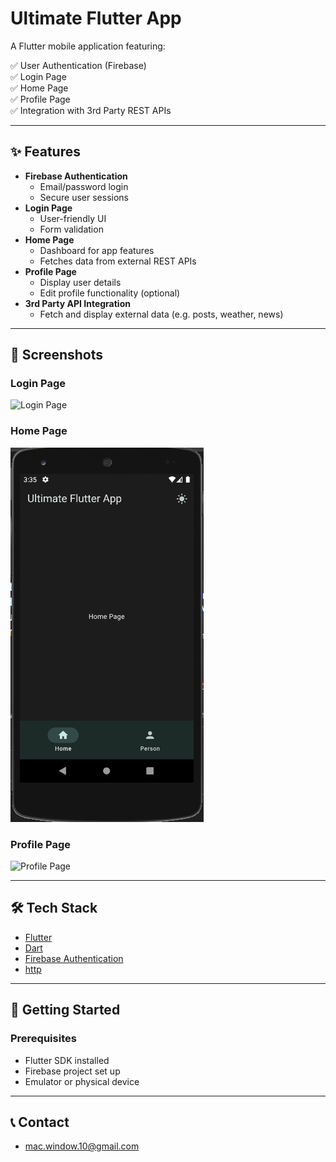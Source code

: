 # Ultimate Flutter App

A Flutter mobile application featuring:

✅ User Authentication (Firebase)  
✅ Login Page  
✅ Home Page  
✅ Profile Page  
✅ Integration with 3rd Party REST APIs

---

## ✨ Features

- **Firebase Authentication**
  - Email/password login
  - Secure user sessions
- **Login Page**
  - User-friendly UI
  - Form validation
- **Home Page**
  - Dashboard for app features
  - Fetches data from external REST APIs
- **Profile Page**
  - Display user details
  - Edit profile functionality (optional)
- **3rd Party API Integration**
  - Fetch and display external data (e.g. posts, weather, news)

---

## 📸 Screenshots

### Login Page

![Login Page](assets/screenshots/login_page.png)

### Home Page

![Home Page](assets/screenshots/ultimate_flutter_app_home.PNG)

### Profile Page

![Profile Page](assets/screenshots/profile_page.png)

---

## 🛠️ Tech Stack

- [Flutter](https://flutter.dev/)
- [Dart](https://dart.dev/)
- [Firebase Authentication](https://firebase.google.com/docs/auth)
- [http](https://pub.dev/packages/http)

---

## 🚀 Getting Started

### Prerequisites

- Flutter SDK installed
- Firebase project set up
- Emulator or physical device

---

## 📞 Contact

- mac.window.10@gmail.com
